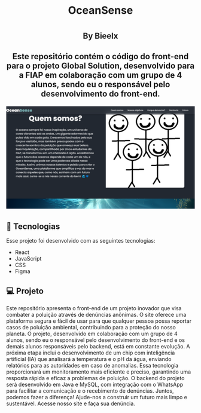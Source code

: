 <h1 align = "center"> OceanSense <h1>
<h2 align = "center"> By Bieelx <h2>

<p align = "center">
Este repositório contém o código do front-end para o projeto Global Solution, desenvolvido para a FIAP em colaboração com um grupo de 4 alunos, sendo eu o responsável pelo desenvolvimento do front-end.<br/>
</p>

<p align = "center">
<img alt="Tela inicial" src="./src/imagens/OceanSense.png" widgth = "100%">
</p>

## 🚀 Tecnologias

Esse projeto foi desenvolvido com as seguintes tecnologias:
- React
- JavaScript
- CSS
- Figma

## 💻 Projeto
Este repositório apresenta o front-end de um projeto inovador que visa combater a poluição através de denúncias anônimas. O site oferece uma plataforma segura e fácil de usar para que qualquer pessoa possa reportar casos de poluição ambiental, contribuindo para a proteção do nosso planeta. O projeto, desenvolvido em colaboração com um grupo de 4 alunos, sendo eu o responsável pelo desenvolvimento do front-end e os demais alunos responsáveis pelo backend, está em constante evolução. A próxima etapa inclui o desenvolvimento de um chip com inteligência artificial (IA) que analisará a temperatura e o pH da água, enviando relatórios para as autoridades em caso de anomalias. Essa tecnologia proporcionará um monitoramento mais eficiente e preciso, garantindo uma resposta rápida e eficaz a problemas de poluição. O backend do projeto será desenvolvido em Java e MySQL, com integração com o WhatsApp para facilitar a comunicação e o recebimento de denúncias. Juntos, podemos fazer a diferença! Ajude-nos a construir um futuro mais limpo e sustentável. Acesse nosso site e faça sua denúncia.